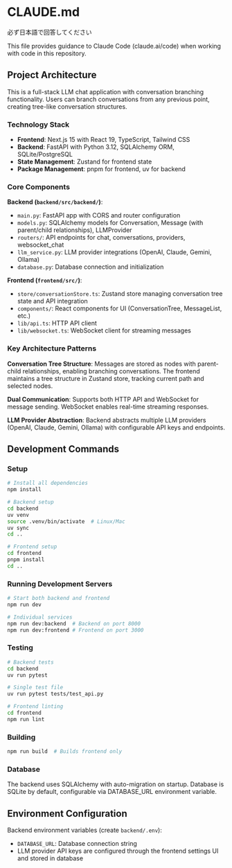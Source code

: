 # CLAUDE.md
必ず日本語で回答してください

This file provides guidance to Claude Code (claude.ai/code) when working with code in this repository.

## Project Architecture

This is a full-stack LLM chat application with conversation branching functionality. Users can branch conversations from any previous point, creating tree-like conversation structures.

### Technology Stack
- **Frontend**: Next.js 15 with React 19, TypeScript, Tailwind CSS
- **Backend**: FastAPI with Python 3.12, SQLAlchemy ORM, SQLite/PostgreSQL
- **State Management**: Zustand for frontend state
- **Package Management**: pnpm for frontend, uv for backend

### Core Components

**Backend (`backend/src/backend/`)**:
- `main.py`: FastAPI app with CORS and router configuration
- `models.py`: SQLAlchemy models for Conversation, Message (with parent/child relationships), LLMProvider
- `routers/`: API endpoints for chat, conversations, providers, websocket_chat
- `llm_service.py`: LLM provider integrations (OpenAI, Claude, Gemini, Ollama)
- `database.py`: Database connection and initialization

**Frontend (`frontend/src/`)**:
- `store/conversationStore.ts`: Zustand store managing conversation tree state and API integration
- `components/`: React components for UI (ConversationTree, MessageList, etc.)
- `lib/api.ts`: HTTP API client
- `lib/websocket.ts`: WebSocket client for streaming messages

### Key Architecture Patterns

**Conversation Tree Structure**: Messages are stored as nodes with parent-child relationships, enabling branching conversations. The frontend maintains a tree structure in Zustand store, tracking current path and selected nodes.

**Dual Communication**: Supports both HTTP API and WebSocket for message sending. WebSocket enables real-time streaming responses.

**LLM Provider Abstraction**: Backend abstracts multiple LLM providers (OpenAI, Claude, Gemini, Ollama) with configurable API keys and endpoints.

## Development Commands

### Setup
```bash
# Install all dependencies
npm install

# Backend setup
cd backend
uv venv
source .venv/bin/activate  # Linux/Mac
uv sync
cd ..

# Frontend setup  
cd frontend
pnpm install
cd ..
```

### Running Development Servers
```bash
# Start both backend and frontend
npm run dev

# Individual services
npm run dev:backend  # Backend on port 8000
npm run dev:frontend # Frontend on port 3000
```

### Testing
```bash
# Backend tests
cd backend
uv run pytest

# Single test file
uv run pytest tests/test_api.py

# Frontend linting
cd frontend
npm run lint
```

### Building
```bash
npm run build  # Builds frontend only
```

### Database
The backend uses SQLAlchemy with auto-migration on startup. Database is SQLite by default, configurable via DATABASE_URL environment variable.

## Environment Configuration

Backend environment variables (create `backend/.env`):
- `DATABASE_URL`: Database connection string
- LLM provider API keys are configured through the frontend settings UI and stored in database
